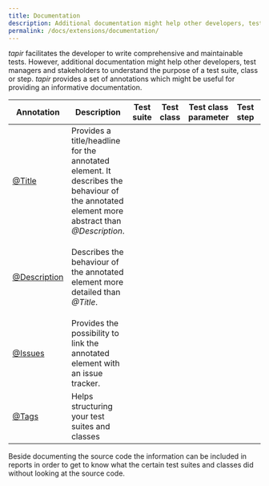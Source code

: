 ```yaml
---
title: Documentation
description: Additional documentation might help other developers, test managers and stakeholders to understand the purpose of a test suite, class or step. 
permalink: /docs/extensions/documentation/
---
```


<i>tapir</i> facilitates the developer to write comprehensive and maintainable
tests. However, additional documentation might help other developers,
test managers and stakeholders to understand the purpose of a test
suite, class or step. <i>tapir</i> provides a set of annotations which might be
useful for providing an informative documentation.

<table style="width:100%;">
<colgroup>
<col style="width: 14%" />
<col style="width: 26%" />
<col style="width: 12%" />
<col style="width: 12%" />
<col style="width: 12%" />
<col style="width: 12%" />
<col style="width: 12%" />
</colgroup>
<thead>
<tr class="header">
<th>Annotation</th>
<th>Description</th>
<th style="text-align: center;">Test suite</th>
<th style="text-align: center;">Test class</th>
<th style="text-align: center;">Test class parameter</th>
<th style="text-align: center;">Test step</th>
<th style="text-align: center;">Test step parameter</th>
</tr>
</thead>
<tbody>
<tr class="odd">
<td><a href="https://www.javadoc.io/page/de.bmiag.tapir/tapir/latest/de/bmiag/tapir/execution/annotations/documentation/Title.html">@Title</a></td>
<td>Provides a title/headline for the annotated element. It describes the behaviour of the annotated element more abstract than <em>@Description</em>.</td>
<td style="text-align: center;"><div class="fa fa-check"/></td>
<td style="text-align: center;"><div class="fa fa-check"/></td>
<td style="text-align: center;"><div class="fa fa-check"/></td>
<td style="text-align: center;"><div class="fa fa-check"/></td>
<td style="text-align: center;"><div class="fa fa-check"/></td>
</tr>
<tr class="even">
<td><a href="https://www.javadoc.io/page/de.bmiag.tapir/tapir/latest/de/bmiag/tapir/execution/annotations/documentation/Description.html">@Description</a></td>
<td><p>Describes the behaviour of the annotated element more detailed than <em>@Title</em>.</p></td>
<td style="text-align: center;"><div class="fa fa-check"/></td>
<td style="text-align: center;"><div class="fa fa-check"/></td>
<td style="text-align: center;"><div class="fa fa-check"/></td>
<td style="text-align: center;"><div class="fa fa-check"/></td>
<td style="text-align: center;"><div class="fa fa-check"/></td>
</tr>
<tr class="odd">
<td><a href="https://www.javadoc.io/page/de.bmiag.tapir/tapir/latest/de/bmiag/tapir/execution/annotations/documentation/Issues.html">@Issues</a></td>
<td>Provides the possibility to link the annotated element with an issue tracker.</td>
<td style="text-align: center;"><div class="fa fa-check"/></td>
<td style="text-align: center;"><div class="fa fa-check"/></td>
<td style="text-align: center;"><div class="fa fa-times"/></td>
<td style="text-align: center;"><div class="fa fa-times"/></td>
<td style="text-align: center;"><div class="fa fa-times"/></td>
</tr>
<tr class="even">
<td><a href="https://www.javadoc.io/page/de.bmiag.tapir/tapir/latest/de/bmiag/tapir/execution/annotations/documentation/Tags.html">@Tags</a></td>
<td>Helps structuring your test suites and classes</td>
<td style="text-align: center;"><div class="fa fa-check"/></td>
<td style="text-align: center;"><div class="fa fa-check"/></td>
<td style="text-align: center;"><div class="fa fa-times"/></td>
<td style="text-align: center;"><div class="fa fa-times"/></td>
<td style="text-align: center;"><div class="fa fa-times"/></td>
</tr>
</tbody>
</table>

Beside documenting the source code the information can be included in
reports in order to get to know what the certain test suites and classes
did without looking at the source code.
